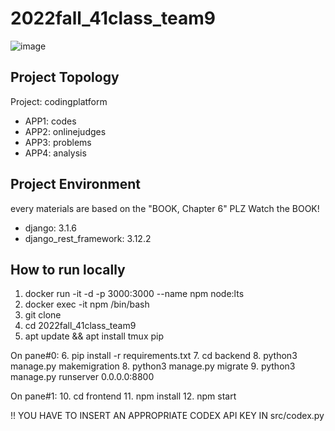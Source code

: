 # 2022fall_41class_team9
![image](https://user-images.githubusercontent.com/82107503/207755558-5599e9de-51a0-45c1-8f17-931e43d557f3.png)


## Project Topology
Project: codingplatform
- APP1: codes
- APP2: onlinejudges
- APP3: problems
- APP4: analysis


## Project Environment
every materials are based on the "BOOK, Chapter 6"
PLZ Watch the BOOK!

- django: 3.1.6
- django_rest_framework: 3.12.2

## How to run locally
1. docker run -it -d -p 3000:3000 --name npm node:lts
2. docker exec -it npm /bin/bash
3. git clone
4. cd 2022fall_41class_team9
5. apt update && apt install tmux pip

On pane#0:
6. pip install -r requirements.txt
7. cd backend
8. python3 manage.py makemigration
8. python3 manage.py migrate
9. python3 manage.py runserver 0.0.0.0:8800

On pane#1:
10. cd frontend
11. npm install
12. npm start

!! YOU HAVE TO INSERT AN APPROPRIATE CODEX API KEY IN src/codex.py
